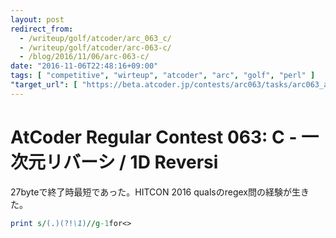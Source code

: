 ```yaml
---
layout: post
redirect_from:
  - /writeup/golf/atcoder/arc_063_c/
  - /writeup/golf/atcoder/arc-063-c/
  - /blog/2016/11/06/arc-063-c/
date: "2016-11-06T22:48:16+09:00"
tags: [ "competitive", "wirteup", "atcoder", "arc", "golf", "perl" ]
"target_url": [ "https://beta.atcoder.jp/contests/arc063/tasks/arc063_a" ]
---
```


# AtCoder Regular Contest 063: C - 一次元リバーシ / 1D Reversi

$27$byteで終了時最短であった。HITCON 2016 qualsのregex問の経験が生きた。

``` perl
print s/(.)(?!\1)//g-1for<>
```
